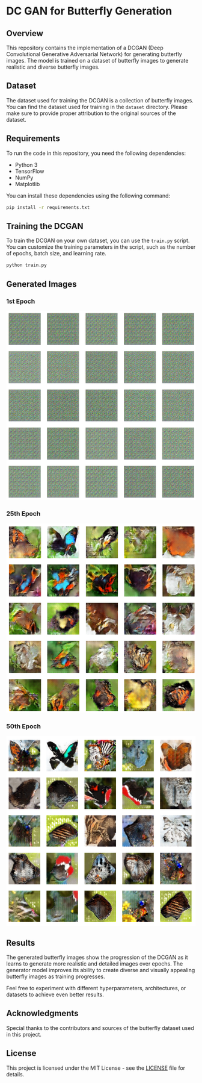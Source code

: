 # DC GAN for Butterfly Generation

## Overview

This repository contains the implementation of a DCGAN (Deep Convolutional Generative Adversarial Network) for generating butterfly images. The model is trained on a dataset of butterfly images to generate realistic and diverse butterfly images.

## Dataset

The dataset used for training the DCGAN is a collection of butterfly images. You can find the dataset used for training in the `dataset` directory. Please make sure to provide proper attribution to the original sources of the dataset.

## Requirements

To run the code in this repository, you need the following dependencies:

- Python 3
- TensorFlow
- NumPy
- Matplotlib

You can install these dependencies using the following command:

```bash
pip install -r requirements.txt
```

## Training the DCGAN

To train the DCGAN on your own dataset, you can use the `train.py` script. You can customize the training parameters in the script, such as the number of epochs, batch size, and learning rate.

```bash
python train.py
```

## Generated Images

### 1st Epoch

![1st Epoch](images/epoch1.png)

### 25th Epoch

![25th Epoch](images/epoch25.png)

### 50th Epoch

![50th Epoch](images/epoch50.png)

## Results

The generated butterfly images show the progression of the DCGAN as it learns to generate more realistic and detailed images over epochs. The generator model improves its ability to create diverse and visually appealing butterfly images as training progresses.

Feel free to experiment with different hyperparameters, architectures, or datasets to achieve even better results.

## Acknowledgments

Special thanks to the contributors and sources of the butterfly dataset used in this project.

## License

This project is licensed under the MIT License - see the [LICENSE](LICENSE) file for details.

